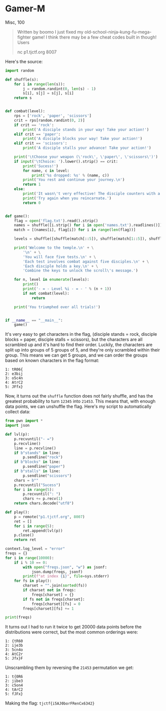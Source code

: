 # Gamer-M
Misc, 100

>  Written by boomo
>  I just fixed my old-school-ninja-kung-fu-mega-fighter game! I think there may be a few cheat codes built in though!
>  Users
>  
>  nc p1.tjctf.org 8007 

Here's the source:

```py
import random

def shuffle(s):
	for i in range(len(s)):
		j = random.randint(0, len(s) - 1)
		s[i], s[j] = s[j], s[i]
	return s


def combat(level):
	rps = ['rock', 'paper', 'scissors']
	crit = rps[random.randint(0, 2)]
	if crit == 'rock':
		print('A disciple stands in your way! Take your action!')
	elif crit == 'paper':
		print('A disciple blocks your way! Take your action!')
	elif crit == 'scissors':
		print('A disciple stalls your advance! Take your action!')

	print('\tChoose your weapon (\'rock\', \'paper\', \'scissors\')')
	if input('\tChoice: ').lower().strip() == crit:
		print('Sucess!')
		for name, c in level:
			print('%s dropped: %s' % (name, c))
		print('You rest and continue your journey.\n')
		return 1
	else:
		print('It wasn\'t very effective! The disciple counters with a seven page combo of punches and you die.')
		print('Try again when you reincarnate.')
		return 0


def game():
	flag = open('flag.txt').read().strip()
	names = shuffle([i.strip() for i in open('names.txt').readlines()])
	match = [(names[i], flag[i]) for i in range(len(flag))]

	levels = shuffle([shuffle(match[::5]), shuffle(match[1::5]), shuffle(match[2::5]), shuffle(match[3::5]), shuffle(match[4::5])])

	print('Welcome to the temple.\n' + \
		'\n' + \
		'You will face five tests.\n' + \
		'Each test involves combat against five disciples.\n' + \
		'Each disciple holds a key.\n' + \
		'Combine the keys to unlock the scroll\'s message.')

	for n, level in enumerate(levels):
		print()
		print('- = - Level %i - = - ' % (n + 1))
		if not combat(level):
			return

	print('You triumphed over all trials!')


if __name__ == "__main__": 
	game()
```

It's very easy to get characters in the flag, (disciple stands = rock, disciple blocks = paper, disciple stalls = scissors), but the characters are all scrambled up and it's hard to find their order. Luckily, the characters are split up into groups of 5 groups of 5, and they're only scrambled within their group. This means we can get 5 groups, and we can order the groups based on known characters in the flag format:

```
1: tR06{
2: e3bij
3: o5c4n
4: AtrC2
5: JFfx}
```

Now, it turns out the `shuffle` function does not fairly shuffle, and has the greatest probability to turn `12345` into `21453`. This means that, with enough data points, we can unshuffle the flag. Here's my script to automatically collect data:

```py
from pwn import *
import json

def lvl(p):
    p.recvuntil("- =")
    p.recvline()
    line = p.recvline()
    if b"stands" in line:
        p.sendline("rock")
    if b"blocks" in line:
        p.sendline("paper")
    if b"stalls" in line:
        p.sendline("scissors")
    chars = b""
    p.recvuntil("Sucess")
    for i in range(5):
        p.recvuntil(": ")
        chars += p.recv(1)
    return chars.decode("utf8")

def play():
    p = remote("p1.tjctf.org", 8007)
    ret = []
    for i in range(5):
        ret.append(lvl(p))
    p.close()
    return ret

context.log_level = "error"
freqs = {}
for i in range(10000):
    if i % 10 == 0:
        with open("freqs.json", "w") as jsonf:
            json.dump(freqs, jsonf)
        print(f"at index {i}", file=sys.stderr)
    for fs in play():
        charset = "".join(sorted(fs))
        if charset not in freqs:
            freqs[charset] = {}
        if fs not in freqs[charset]:
            freqs[charset][fs] = 0
        freqs[charset][fs] += 1

print(freqs)
```

It turns out I had to run it twice to get 20000 data points before the distributions were correct, but the most common orderings were:
```
1: {tR60
2: ije3b
3: 5cn4o
4: AtC2r
5: Jfx}F
```

Unscrambling them by reversing the `21453` permutation we get:
```
1: t{0R6
2: jibe3
3: c5on4
4: tArC2
5: fJFx}
```

Making the flag: `tjctf{i5AJ0borFRenCx6342}`